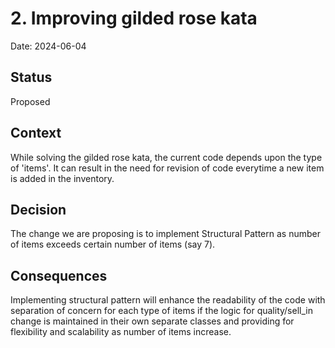 # 2. Improving gilded rose kata

Date: 2024-06-04

## Status

Proposed

## Context

While solving the gilded rose kata, the current code depends upon the type of 'items'. It can result in the need for revision of code everytime a new item is added in the inventory.

## Decision

The change we are proposing is to implement Structural Pattern as number of items exceeds certain number of items (say 7).

## Consequences

Implementing structural pattern will enhance the readability of the code with separation of concern for each type of items if the logic for quality/sell_in change is maintained in their own separate classes and providing for flexibility and scalability as number of items increase. 